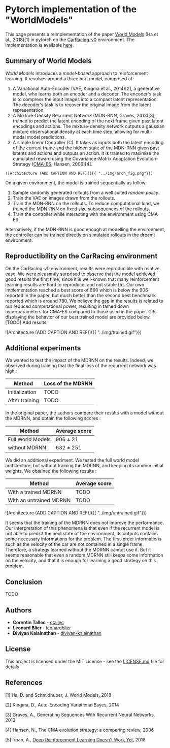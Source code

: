 # Pytorch implementation of the "WorldModels"

This page presents a reimplementation of the paper [World Models](https://arxiv.org/pdf/1803.10122.pdf)
(Ha et al., 2018)[1] in pytorch on the [CarRacing-v0](https://gym.openai.com/envs/CarRacing-v0/) environment.
The implementation is available [here](https://github.com/ctallec/world-models).


## Summary of World Models

*World Models* introduces a *model-based* approach to reinforcement learning. It revolves around a three part model, comprised of:

  1. A Variational Auto-Encoder (VAE, Kingma et al., 2014)[2], a generative model, who learns both an encoder and a decoder. The encoder's task is to compress the input images into a compact latent representation. The decoder's task is to recover the original image from the latent representation.
  2. A Mixture-Density Recurrent Network (MDN-RNN, Graves, 2013)[3], trained to predict the latent encoding of the next frame given past latent encodings and actions. The mixture-density network outputs a gaussian mixture observational density at each time step, allowing for multi-modal model predictions.
  3. A simple linear Controller (C). It takes as inputs both the latent encoding of the current frame and the hidden state of the MDN-RNN given past latents and actions and outputs an action. It is trained to maximize the cumulated reward using the Covariance-Matrix Adaptation Evolution-Strategy ([CMA-ES](http://www.cmap.polytechnique.fr/~nikolaus.hansen/cmaartic.pdf), Hansen, 2006)[4].

    ![Architecture (ADD CAPTION AND REF)]({{ "../img/arch_fig.png"}})
On a given environment, the model is trained sequentially as follow:
  1. Sample randomly generated rollouts from a well suited *random policy*.
  2. Train the VAE on images drawn from the rollouts.
  3. Train the MDN-RNN on the rollouts. To reduce computational load, we trained the MDN-RNN on fixed size subsequences of the rollouts.
  4. Train the controller while interacting with the environment using CMA-ES.

Alternatively, if the MDN-RNN is good enough at modelling the environment, the controller can be trained directly on simulated rollouts in the dreamt environment.


## Reproductibility on the CarRacing environment

On the CarRacing-v0 environment, results were reproducible with relative ease. We were pleasantly surprised to observe that the model achieved good results the first time, since it is well-known that many reinforcement learning results are hard to reproduce, and not stable [5]. Our own implementation reached a best score of 860 which is below the 906 reported in the paper, but much better than the second best benchmark reported which is around 780. We believe the gap in the results is related to our reduced computational power, resulting in tamed down hyperparameters for CMA-ES compared to those used in the paper. Gifs displaying the behavior of our best trained model are provided below.
[TODO] Add results.


![Architecture (ADD CAPTION AND REF)]({{ "../img/trained.gif"}})
## Additional experiments

We wanted to test the impact of the MDRNN on the results. Indeed, we observed during training that the final loss of the recurrent network was high :

| Method | Loss of the MDRNN |
|--------|---------------|
| Initialization | TODO |
| After training | TODO |

In the original paper, the authors compare their results with a model without the MDRNN, and obtain the following scores :

| Method | Average score |
|--------|---------------|
| Full World Models | 906 ± 21 |
| without MDRNN | 632 ± 251 |

We did an additional experiment. We tested the full world model architecture, but without training the MDRNN, and keeping its random initial weights. We obtained the following results :

| Method | Average score |
|--------|---------------|
| With a trained MDRNN | TODO |
| With an untrained MDRNN | TODO |

![Architecture (ADD CAPTION AND REF)]({{ "../img/untrained.gif"}})

It seems that the training of the MDRNN does not improve the performance. Our interpretation of this phenomena is that even if the recurrent model is not able to predict the next state of the environment, its outputs contains some necessary informations for the problem. The first-order informations such as the velocity of the car are not contained in a single frame. Therefore, a strategy learned without the MDRNN cannot use it. But it seems reasonable that even a random MDRNN still keeps some information on the velocity, and that it is enough for learning a good strategy on this problem.


## Conclusion

TODO


## Authors

* **Corentin Tallec** - [ctallec](https://github.com/ctallec)
* **Léonard Blier** - [leonardblier](https://github.com/leonardblier)
* **Diviyan Kalainathan** - [diviyan-kalainathan](https://github.com/diviyan-kalainathan)


## License

This project is licensed under the MIT License - see the [LICENSE.md](LICENSE.md) file for details


## References

[1] Ha, D. and Schmidhuber, J. World Models, 2018

[2] Kingma, D., Auto-Encoding Variational Bayes, 2014

[3] Graves, A., Generating Sequences With Recurrent Neural Networks, 2013

[4] Hansen, N., The CMA evolution strategy: a comparing review, 2006

[5] Irpan, A., [Deep Reinforcement Learning Doesn't Work Yet](https://www.alexirpan.com/2018/02/14/rl-hard.html), 2018
